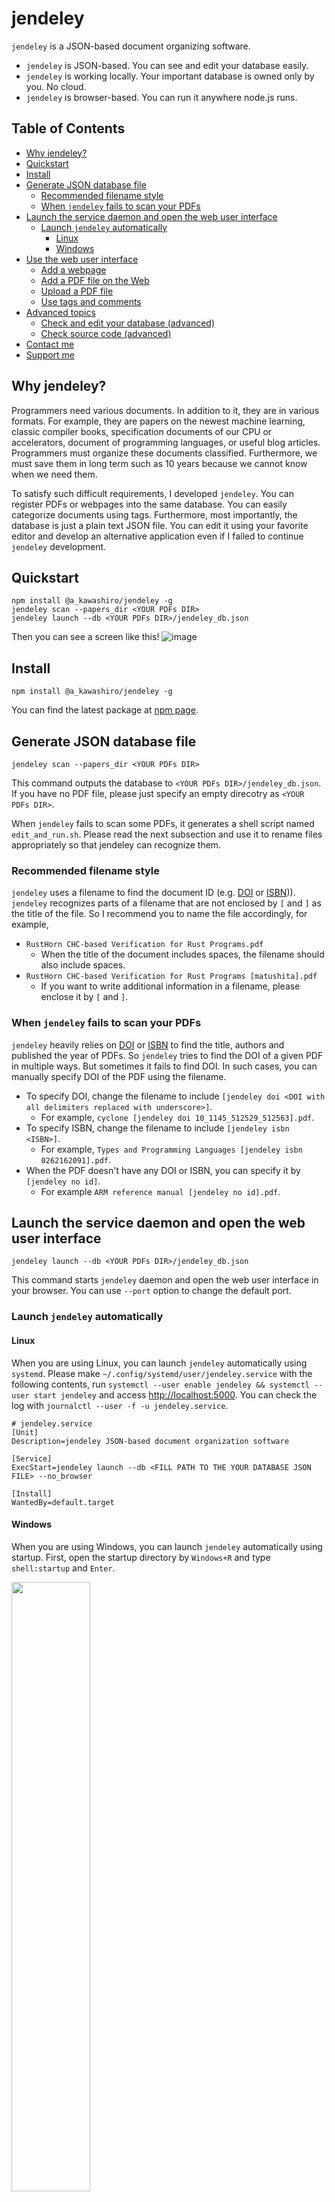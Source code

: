 # jendeley <!-- omit in toc -->
`jendeley` is a JSON-based document organizing software.
- `jendeley` is JSON-based. You can see and edit your database easily.
- `jendeley` is working locally. Your important database is owned only by you. No cloud.
- `jendeley` is browser-based. You can run it anywhere node.js runs.

## Table of Contents <!-- omit in toc -->
- [Why jendeley?](#why-jendeley)
- [Quickstart](#quickstart)
- [Install](#install)
- [Generate JSON database file](#generate-json-database-file)
  - [Recommended filename style](#recommended-filename-style)
  - [When `jendeley` fails to scan your PDFs](#when-jendeley-fails-to-scan-your-pdfs)
- [Launch the service daemon and open the web user interface](#launch-the-service-daemon-and-open-the-web-user-interface)
  - [Launch `jendeley` automatically](#launch-jendeley-automatically)
    - [Linux](#linux)
    - [Windows](#windows)
- [Use the web user interface](#use-the-web-user-interface)
  - [Add a webpage](#add-a-webpage)
  - [Add a PDF file on the Web](#add-a-pdf-file-on-the-web)
  - [Upload a PDF file](#upload-a-pdf-file)
  - [Use tags and comments](#use-tags-and-comments)
- [Advanced topics](#advanced-topics)
  - [Check and edit your database (advanced)](#check-and-edit-your-database-advanced)
  - [Check source code (advanced)](#check-source-code-advanced)
- [Contact me](#contact-me)
- [Support me](#support-me)

## Why jendeley?
Programmers need various documents. In addition to it, they are in various formats. For example, they are papers on the newest machine learning, classic compiler books, specification documents of our CPU or accelerators, document of programming languages, or useful blog articles. Programmers must organize these documents classified. Furthermore, we must save them in long term such as 10 years because we cannot know when we need them.

To satisfy such difficult requirements, I developed `jendeley`. You can register PDFs or webpages into the same database. You can easily categorize documents using tags. Furthermore, most importantly, the database is just a plain text JSON file. You can edit it using your favorite editor and develop an alternative application even if I failed to continue `jendeley` development.

## Quickstart
```
npm install @a_kawashiro/jendeley -g
jendeley scan --papers_dir <YOUR PDFs DIR>
jendeley launch --db <YOUR PDFs DIR>/jendeley_db.json
```
Then you can see a screen like this!
![image](./blog100/top.png)

## Install
```
npm install @a_kawashiro/jendeley -g
```
You can find the latest package at [npm page](https://www.npmjs.com/package/@a_kawashiro/jendeley).

## Generate JSON database file
```
jendeley scan --papers_dir <YOUR PDFs DIR>
```
This command outputs the database to `<YOUR PDFs DIR>/jendeley_db.json`. If you have no PDF file, please just specify an empty direcotry as `<YOUR PDFs DIR>`.

When `jendeley` fails to scan some PDFs, it generates a shell script named `edit_and_run.sh`. Please read the next subsection and use it to rename files appropriately so that jendeley can recognize them.

### Recommended filename style
`jendeley` uses a filename to find the document ID (e.g. [DOI](https://www.doi.org/) or [ISBN](https://en.wikipedia.org/wiki/ISBN))). `jendeley` recognizes parts of a filename that are not enclosed by `[` and `]` as the title of the file. So I recommend you to name the file accordingly, for example,
- `RustHorn CHC-based Verification for Rust Programs.pdf`
  - When the title of the document includes spaces, the filename should also include spaces.
- `RustHorn CHC-based Verification for Rust Programs [matushita].pdf`
  - If you want to write additional information in a filename, please enclose it by `[` and `]`.

### When `jendeley` fails to scan your PDFs
`jendeley` heavily relies on [DOI](https://www.doi.org/) or [ISBN](https://en.wikipedia.org/wiki/ISBN) to find the title, authors and published the year of PDFs. So `jendeley` tries to find the DOI of a given PDF in multiple ways. But sometimes it fails to find DOI. In such cases, you can manually specify DOI of the PDF using the filename.

- To specify DOI, change the filename to include `[jendeley doi <DOI with all delimiters replaced with underscore>]`.
  - For example, `cyclone [jendeley doi 10_1145_512529_512563].pdf`.
- To specify ISBN, change the filename to include `[jendeley isbn <ISBN>]`.
  - For example, `Types and Programming Languages [jendeley isbn 0262162091].pdf`.
- When the PDF doesn't have any DOI or ISBN, you can specify it by `[jendeley no id]`.
  - For example `ARM reference manual [jendeley no id].pdf`.

## Launch the service daemon and open the web user interface
```
jendeley launch --db <YOUR PDFs DIR>/jendeley_db.json
```
This command starts `jendeley` daemon and open the web user interface in your browser. You can use `--port` option to change the default port.

### Launch `jendeley` automatically
#### Linux
When you are using Linux, you can launch `jendeley` automatically using `systemd`. Please make `~/.config/systemd/user/jendeley.service` with the following contents, run `systemctl --user enable jendeley && systemctl --user start jendeley` and access [http://localhost:5000](http://localhost:5000). You can check the log with `journalctl --user -f -u jendeley.service`.
```
# jendeley.service
[Unit]
Description=jendeley JSON-based document organization software

[Service]
ExecStart=jendeley launch --db <FILL PATH TO THE YOUR DATABASE JSON FILE> --no_browser

[Install]
WantedBy=default.target
```
#### Windows
When you are using Windows, you can launch `jendeley` automatically using startup. First, open the startup directory by `Windows+R` and type `shell:startup` and `Enter`.

<img src="https://raw.githubusercontent.com/akawashiro/jendeley/main/win-startup.png" width="50%">

And make `autorun-jendeley.bat` with the following contents using `notepad.exe`.
```
:: autorun-jendeley.bat
jendeley launch --db <FILL PATH TO THE YOUR DATABASE JSON FILE> --no_browser >> <FILL PATH TO THE LOG FILE>
```

<img src="https://raw.githubusercontent.com/akawashiro/jendeley/main/startup-directory.png" width="70%">

## Use the web user interface
When `jendeley` launches, `jendeley` opens the web user interface automatically. If not, please access `http://localhost:5000/`. 

![image](./blog100/top.png)

### Add a webpage
You can add a webpage to the database using `REGISTER WEBPAGE` button. When you register, you can write tags or comments. Tags are just commas (`,`) separated text. By the way, tags of the date are automatically added to the database.

![Register webpage](./blog100/register_webpage.png "Register webpage")

### Add a PDF file on the Web
You can add a PDF file on the Web using `REGISTER PDF FROM URL` button. When you add, `jendeley` try to find [Digital object identifier(DOI)](https://www.doi.org/) or [International Standard Book Number(ISBN)](https://en.wikipedia.org/wiki/ISBN) of the PDF file and register meta information such as authors or publication date to the database. However, sometimes, `jendeley` cannot find DOI or ISBN of the PDF or there is no corresponding DOI or ISBN to it. In such a case, you can specify DOI or ISBN using its filename. Please check [Recommended filename style](#recommended-filename-style) section for more details.

![Register PDF from URL](./blog100/register_pdf_from_url.png "Register PDF from URL")
### Upload a PDF file
You can upload a PDF file in your computer using `UPLOAD PDF` button.

### Use tags and comments
You can edit tags or comments after you register. You can edit tags or comments by double-clicking them.

![Edit comments](./blog100/edit_comments.png "Edit comments")

Furthermore, you can filter the database using tags or comments.
![Filter by tag](./blog100/filter_by_tag.png "Filter by tag")

## Advanced topics
### Check and edit your database (advanced)
Because `jendeley` is fully JSON-based, you can check the contents of the database easily.
```
> cat jendeley_db.json | jq '.' | head
{
  "jendeley_meta": {
    "idType": "meta",
    "version": "0.0.17"
  },
  "doi_10.1145/1122445.1122456": {
    "path": "/A Comprehensive Survey of Neural Architecture Search.pdf",
    "idType": "doi",
    "tags": [],
    "comments": "",
```

You can edit your database using your favorite editor. But after editing, you should check if your database is valid as a `jendeley` database by `jendeley validate --db <PATH TO THE DATABASE>`.

### Check source code (advanced)
You can check the source code [https://github.com/akawashiro/jendeley](https://github.com/akawashiro/jendeley) here. We welcome your pull request.

## Contact me
I'm on [https://twitter.com/a_kawashiro](https://twitter.com/a_kawashiro) and [https://mstdn.jp/@a_kawashiro](https://mstdn.jp/@a_kawashiro). And of course, feel free to make an issue or a PR to [the repository](https://github.com/akawashiro/jendeley).

## Support me
Please star [akawashiro/jendeley](https://github.com/akawashiro/jendeley). It encourages me a lot.